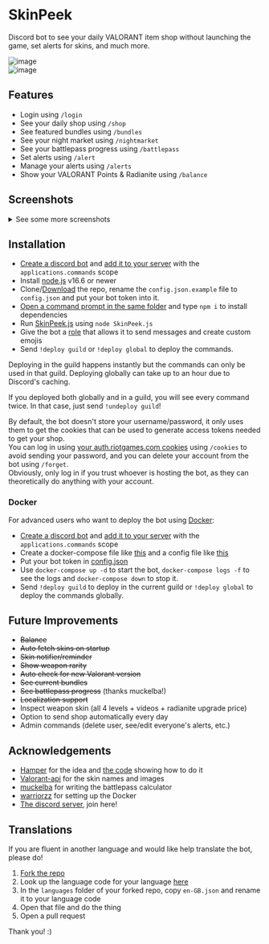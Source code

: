 # SkinPeek
Discord bot to see your daily VALORANT item shop without launching the game, set alerts for skins, and much more.

![image](https://user-images.githubusercontent.com/20621396/153754892-2be9dff0-19e7-4cc3-976b-713c327b440b.png)  
![image](https://user-images.githubusercontent.com/20621396/153755071-62ffe0f5-ae36-4aa7-924c-b2ffd9e4dc1b.png)
## Features

- Login using `/login`
- See your daily shop using `/shop`
- See featured bundles using `/bundles`
- See your night market using `/nightmarket`
- See your battlepass progress using `/battlepass`
- Set alerts using `/alert`
- Manage your alerts using `/alerts`
- Show your VALORANT Points & Radianite using `/balance`

## Screenshots

<details>
<summary>See some more screenshots</summary>

![image](https://user-images.githubusercontent.com/20621396/155337379-f9435975-2b6e-44fa-8bd4-9dd8413b5622.png)  
![image](https://user-images.githubusercontent.com/20621396/155331133-6f078c13-eabb-4617-a5af-0e1339360c42.png)  
![image](https://user-images.githubusercontent.com/20621396/155335268-6540b345-c08d-4252-ba31-725d216da880.png)  
![image](https://user-images.githubusercontent.com/20621396/155335737-6df6c650-212c-47b3-838b-18a9a15b3f94.png)

</details>

## Installation

- [Create a discord bot](https://discordjs.guide/preparations/setting-up-a-bot-application.html#creating-your-bot) and [add it to your server](https://discordjs.guide/preparations/adding-your-bot-to-servers.html#creating-and-using-your-invite-link) with the `applications.commands` scope
- Install [node.js](https://nodejs.org/en/) v16.6 or newer
- Clone/[Download](https://github.com/giorgi-o/SkinPeek/archive/refs/heads/master.zip) the repo, rename the `config.json.example` file to `config.json` and put your bot token into it.
- [Open a command prompt in the same folder](https://www.thewindowsclub.com/how-to-open-command-prompt-from-right-click-menu#:~:text=To%20open%20a%20command%20prompt%20window%20in%20any%20folder%2C%20simply,the%20same%20inside%20any%20folder.) and type `npm i` to install dependencies
- Run [SkinPeek.js](https://github.com/giorgi-o/SkinPeek/blob/master/SkinPeek.js) using `node SkinPeek.js`
- Give the bot a [role](https://support.discord.com/hc/en-us/articles/206029707-Setting-Up-Permissions-FAQ) that allows it to send messages and create custom emojis
- Send `!deploy guild` or `!deploy global` to deploy the commands.

Deploying in the guild happens instantly but the commands can only be used in that guild. Deploying globally can take up to an hour due to Discord's caching.

If you deployed both globally and in a guild, you will see every command twice. In that case, just send `!undeploy guild`!

By default, the bot doesn't store your username/password, it only uses them to get the cookies that can be used to generate access tokens needed to get your shop.  
You can log in using [your auth.riotgames.com cookies](https://github.com/giorgi-o/SkinPeek/wiki/How-to-get-your-Riot-cookies) using `/cookies` to avoid sending your password, and you can delete your account from the bot using `/forget`.  
Obviously, only log in if you trust whoever is hosting the bot, as they can theoretically do anything with your account.

### Docker

For advanced users who want to deploy the bot using [Docker](https://www.docker.com/):

- [Create a discord bot](https://discordjs.guide/preparations/setting-up-a-bot-application.html#creating-your-bot) and [add it to your server](https://discordjs.guide/preparations/adding-your-bot-to-servers.html#creating-and-using-your-invite-link) with the `applications.commands` scope
- Create a docker-compose file like [this](https://github.com/giorgi-o/SkinPeek/blob/master/docker-compose.yml) and a config file like [this](https://github.com/giorgi-o/SkinPeek/blob/master/config.json.example)
- Put your bot token in [config.json](https://github.com/giorgi-o/SkinPeek/blob/master/config.json.example)
- Use `docker-compose up -d` to start the bot, `docker-compose logs -f` to see the logs and `docker-compose down` to stop it.
- Send `!deploy guild` to deploy in the current guild or `!deploy global` to deploy the commands globally.
 

## Future Improvements

* ~~Balance~~
* ~~Auto fetch skins on startup~~
* ~~Skin notifier/reminder~~
* ~~Show weapon rarity~~
* ~~Auto check for new Valorant version~~
* ~~See current bundles~~
* ~~See battlepass progress~~ (thanks muckelba!)
* ~~Localization support~~
* Inspect weapon skin (all 4 levels + videos + radianite upgrade price)
* Option to send shop automatically every day
* Admin commands (delete user, see/edit everyone's alerts, etc.)

## Acknowledgements

- [Hamper](https://github.com/OwOHamper/) for the idea and [the code](https://github.com/OwOHamper/Valorant-item-shop-discord-bot/blob/main/item_shop_viewer.py) showing how to do it
- [Valorant-api](https://dash.valorant-api.com/) for the skin names and images
- [muckelba](https://github.com/muckelba) for writing the battlepass calculator
- [warriorzz](https://github.com/warriorzz) for setting up the Docker
- [The discord server](https://discord.gg/a9yzrw3KAm), join here!

## Translations

If you are fluent in another language and would like help translate the bot, please do!

1. [Fork the repo](https://docs.github.com/en/get-started/quickstart/fork-a-repo)
2. Look up the language code for your language [here](https://discord.com/developers/docs/reference#locales)
3. In the `languages` folder of your forked repo, copy `en-GB.json` and rename it to your language code
4. Open that file and do the thing
5. Open a pull request

Thank you! :)
